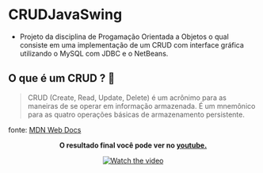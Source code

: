 # CRUDJavaSwing
- Projeto da disciplina de Progamação Orientada a Objetos o qual consiste em uma implementação de um CRUD com interface gráfica utilizando o MySQL com JDBC e o NetBeans.


## O que é um CRUD ? 🤔

>CRUD (Create, Read, Update, Delete) é um acrônimo para as maneiras de se operar em informação armazenada. É um mnemônico para as quatro operações básicas de armazenamento persistente.

fonte: 
[MDN Web Docs](https://developer.mozilla.org/pt-BR/docs/Glossary/CRUD)


<div align = "center">
 
 **O resultado final você pode ver no [youtube.](https://youtu.be/P12K1LNS8YM)**

[![Watch the video](https://img.shields.io/badge/YouTube-FF0000?style=for-the-badge&logo=youtube&logoColor=white)](https://youtu.be/P12K1LNS8YM)
    
 
</div>

